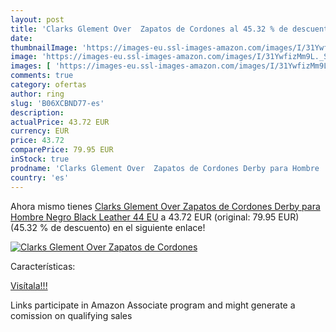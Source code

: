 ```yaml
---
layout: post
title: 'Clarks Glement Over  Zapatos de Cordones al 45.32 % de descuento'
date: 
thumbnailImage: 'https://images-eu.ssl-images-amazon.com/images/I/31YwfizMm9L._SL200_.jpg'
image: 'https://images-eu.ssl-images-amazon.com/images/I/31YwfizMm9L._SL200_.jpg'
images: [ 'https://images-eu.ssl-images-amazon.com/images/I/31YwfizMm9L._SL200_.jpg' ]
comments: true
category: ofertas
author: ring
slug: 'B06XCBND77-es'
description:
actualPrice: 43.72 EUR
currency: EUR
price: 43.72
comparePrice: 79.95 EUR
inStock: true
prodname: 'Clarks Glement Over  Zapatos de Cordones Derby para Hombre  Negro  Black Leather   44 EU'
country: 'es'
---
```


Ahora mismo tienes [Clarks Glement Over  Zapatos de Cordones Derby para Hombre  Negro  Black Leather   44 EU](https://www.amazon.es/dp/B06XCBND77/?tag=tolees-21) a 43.72 EUR (original: 79.95 EUR) (45.32 %  de descuento) en el siguiente enlace!

[![Clarks Glement Over  Zapatos de Cordones](https://images-eu.ssl-images-amazon.com/images/I/31YwfizMm9L._SL200_.jpg)](https://www.amazon.es/dp/B06XCBND77/?tag=tolees-21)

Características:


[Visítala!!!](https://www.amazon.es/dp/B06XCBND77/?tag=tolees-21)

Links participate in Amazon Associate program and might generate a comission on qualifying sales
